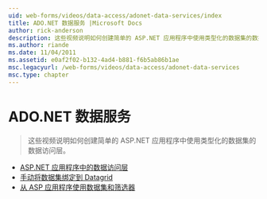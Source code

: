 ```yaml
---
uid: web-forms/videos/data-access/adonet-data-services/index
title: ADO.NET 数据服务 |Microsoft Docs
author: rick-anderson
description: 这些视频说明如何创建简单的 ASP.NET 应用程序中使用类型化的数据集的数据访问层。
ms.author: riande
ms.date: 11/04/2011
ms.assetid: e0af2f02-b132-4ad4-b881-f6b5ab86b1ae
msc.legacyurl: /web-forms/videos/data-access/adonet-data-services
msc.type: chapter
---
```

<a name="adonet-data-services"></a>ADO.NET 数据服务
====================
> 这些视频说明如何创建简单的 ASP.NET 应用程序中使用类型化的数据集的数据访问层。


- [ASP.NET 应用程序中的数据访问层](data-access-layers-in-aspnet-applications.md)
- [手动将数据集绑定到 Datagrid](how-to-manually-bind-a-dataset-to-a-datagrid.md)
- [从 ASP 应用程序使用数据集和筛选器](how-to-work-with-datasets-and-filters-from-an-asp-application.md)
